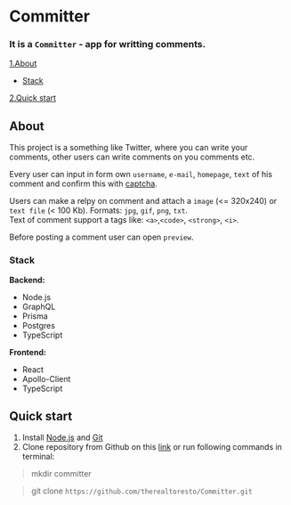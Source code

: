 Committer
===

### It is a `Committer` - app for writting comments.

[1.About](#about)
  - [Stack](#stack)

[2.Quick start](#start)

## <a id="about"></a> About

This project is a something like Twitter, where you can write your comments, other users can write comments on you comments etc.

Every user can input in form own `username`, `e-mail`, `homepage`, `text` of his comment and confirm this with [captcha](http://ru.wikipedia.org/wiki/CAPTCHA).

Users can make a relpy on comment and attach a `image` (<= 320x240) or `text file` (< 100 Kb). Formats: `jpg`, `gif`, `png`, `txt`.  
Text of comment support a tags like: `<a>`,`<code>`, `<strong>`, `<i>`.

Before posting a comment user can open `preview`. 

### <a id="stack"></a> Stack

**Backend:**
- Node.js
- GraphQL
- Prisma
- Postgres
- TypeScript

**Frontend:** 
- React
- Apollo-Client
- TypeScript

## <a id="start"></a> Quick start

1. Install [Node.js](https://nodejs.org/en/download/) and [Git](https://git-scm.com/downloads)
2. Clone repository from Github on this [link](https://github.com/therealtoresto/Committer.git) or run following commands in terminal: 

> mkdir committer

>git clone `https://github.com/therealtoresto/Committer.git`
